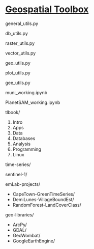 # [Geospatial Toolbox](https://github.com/laurensharwood/geo-tlbx/)

general_utils.py

db_utils.py

raster_utils.py  

vector_utils.py  

geo_utils.py  

plot_utils.py  

gee_utils.py  

muni_working.ipynb  

PlanetSAM_working.ipynb

tlbook/  
1. Intro
2. Apps
3. Data
5. Databases
4. Analysis
6. Programming
7. Linux

time-series/  

sentinel-1/

emLab-projects/   
- CapeTown-GreenTimeSeries/    
- DemiLunes-VillageBoundEst/    
- RandomForest-LandCoverClass/   

geo-libraries/   
- ArcPy/  
- GDAL/  
- GeoWombat/  
- GoogleEarthEngine/  
